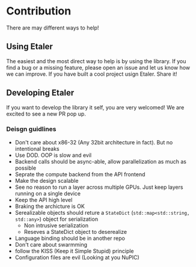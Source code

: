 # Contribution

There are may different ways to help!

## Using Etaler

The easiest and the most direct way to help is by using the library. If you find a bug or a missing feature, please open an issue and let us know how we can improve. If you have built a cool project usign Etaler. Share it!


## Developing Etaler

If you want to develop the library it self, you are very welcomed! We are excited to see a new PR pop up.

### Deisgn guidlines

* Don't care about x86-32 (Any 32bit architecture in fact). But no intentional breaks
* Use DOD. OOP is slow and evil
* Backend calls should be async-able, allow parallelization as much as possible
* Seprate the compute backend from the API frontend
* Make the design scalable
* See no reason to run a layer across multiple GPUs. Just keep layers running on a single device
* Keep the API high level
* Braking the archicture is OK
* Serealizable objects should reture a `StateDict` (`std::map<std::string, std::any>`) object for serialization
  * Non intrusive serialization
  * Reseves a StateDict object to deserealize
* Language binding should be in another repo
* Don't care about swarmming
* follow the KISS (Keep it Simple Stupid) principle
* Configuration files are evil (Looking at you NuPIC)

